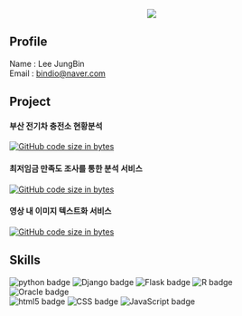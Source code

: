 <p align='center'>
  <a href="https://github.com/JBindio">
    <img src="https://capsule-render.vercel.app/api?type=waving&color=000000&fontColor=FFFFFF&height=250&text=JungBin's%20Repository&fontSize=50&fontAlignY=38&desc=Thank%20you%20for%20visiting&descAlignY=55&descAlign=66.5"/>
  </a>
</p>

## Profile
Name : Lee JungBin <br>
Email : bindio@naver.com

## Project
#### 부산 전기차 충전소 현황분석 <br>
[![GitHub code size in bytes](https://img.shields.io/github/languages/code-size/JBindio/MiniProject?style=for-the-badge&color=black&label=Electronic_Car)](https://github.com/JBindio/MiniProject)
<br>
#### 최저임금 만족도 조사를 통한 분석 서비스<br>
[![GitHub code size in bytes](https://img.shields.io/github/languages/code-size/JBindio/MiniProject?style=for-the-badge&color=black&label=Minimum_Wage)](https://github.com/JBindio/MiniProject)
<br>
#### 영상 내 이미지 텍스트화 서비스
[![GitHub code size in bytes](https://img.shields.io/github/languages/code-size/JBindio/VideOCR?style=for-the-badge&color=black&label=VideOCR)](https://github.com/JBindio/VideOCR)


## Skills
![python badge](https://img.shields.io/badge/Python-gray?style=for-the-badge&logo=python&logoColor=white)
![Django badge](https://img.shields.io/badge/Django-gray?style=for-the-badge&logo=django&logoColor=white)
![Flask badge](https://img.shields.io/badge/Flask-gray?style=for-the-badge&logo=flask&logoColor=white)
![R badge](https://img.shields.io/badge/R-gray?style=for-the-badge&logo=r&logoColor=white)
![Oracle badge](https://img.shields.io/badge/Oracle-gray?style=for-the-badge&logo=Oracle&logoColor=white)
<br>
![html5 badge](https://img.shields.io/badge/Html5-gray?style=for-the-badge&logo=Html5&logoColor=white)
![CSS badge](https://img.shields.io/badge/CSS3-gray?style=for-the-badge&logo=CSS3&logoColor=white)
![JavaScript badge](https://img.shields.io/badge/JavaScript-gray?style=for-the-badge&logo=JavaScript&logoColor=white)




<!--
**JBindio/JBindio** is a ✨ _special_ ✨ repository because its `README.md` (this file) appears on your GitHub profile.

Here are some ideas to get you started:

- 🔭 I’m currently working on ...
- 🌱 I’m currently learning ...
- 👯 I’m looking to collaborate on ...
- 🤔 I’m looking for help with ...
- 💬 Ask me about ...
- 📫 How to reach me: ...
- 😄 Pronouns: ...
- ⚡ Fun fact: ...
-->
